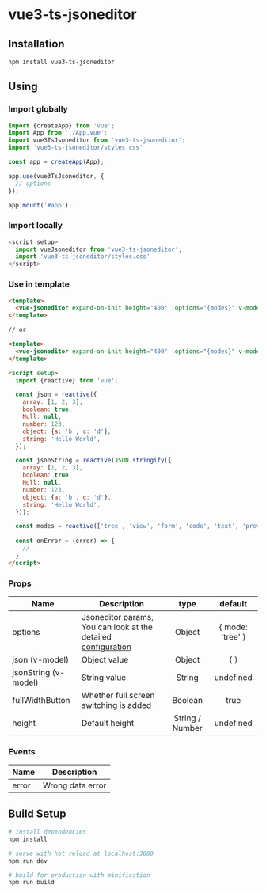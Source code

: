 # vue3-ts-jsoneditor

## Installation

```bash
npm install vue3-ts-jsoneditor
```

## Using

### Import globally

```javascript
import {createApp} from 'vue';
import App from './App.vue';
import vue3TsJsoneditor from 'vue3-ts-jsoneditor';
import 'vue3-ts-jsoneditor/styles.css'

const app = createApp(App);

app.use(vue3TsJsoneditor, {
  // options
});

app.mount('#app');
```

### Import locally

```javascript
<script setup>
  import vueJsoneditor from 'vue3-ts-jsoneditor';
  import 'vue3-ts-jsoneditor/styles.css'
</script>
```

### Use in template

```html
<template>
  <vue-jsoneditor expand-on-init height="400" :options="{modes}" v-model:json="json" @error="onError">
</template>

// or

<template>
  <vue-jsoneditor expand-on-init height="400" :options="{modes}" v-model:jsonString="jsonString">
</template>

<script setup>
  import {reactive} from 'vue';

  const json = reactive({
    array: [1, 2, 3],
    boolean: true,
    Null: null,
    number: 123,
    object: {a: 'b', c: 'd'},
    string: 'Hello World',
  });

  const jsonString = reactive(JSON.stringify({
    array: [1, 2, 3],
    boolean: true,
    Null: null,
    number: 123,
    object: {a: 'b', c: 'd'},
    string: 'Hello World',
  }));

  const modes = reactive(['tree', 'view', 'form', 'code', 'text', 'preview']);
  
  const onError = (error) => {
    //
  }
</script>
```
### Props
| Name                  | Description                                                                                                                                                   | type            | default          |
| --------------        | ------------------------------------------------------------------------------------------------------------------------------------------------------------- | :-----:         | :--------------: |
| options               | Jsoneditor params, You can look at the detailed  [configuration](https://github.com/josdejong/jsoneditor/blob/master/docs/api.md#configuration-options?blank) | Object          | { mode: 'tree' } |
| json (v-model)        | Object value                                                                                                                                                  | Object          | { }              |
| jsonString (v-model)  | String value                                                                                                                                                  | String          | undefined        |
| fullWidthButton       | Whether full screen switching is added                                                                                                                        | Boolean         | true             |
| height                | Default height                                                                                                                                                | String / Number | undefined        |

### Events
| Name  | Description      |
| ----- | --------------   |
| error | Wrong data error |

## Build Setup

``` bash
# install dependencies
npm install

# serve with hot reload at localhost:3080
npm run dev

# build for production with minification
npm run build